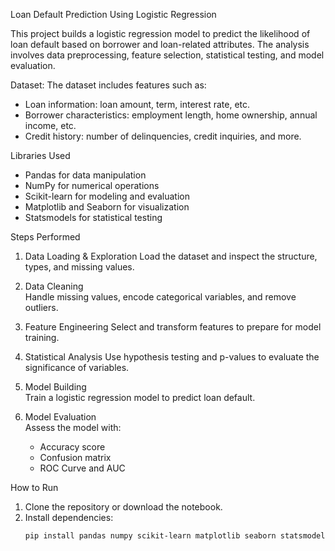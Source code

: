 Loan Default Prediction Using Logistic Regression

This project builds a logistic regression model to predict the likelihood of loan default based on borrower and loan-related attributes. The analysis involves data preprocessing, feature selection, statistical testing, and model evaluation.

Dataset:
The dataset includes features such as:
- Loan information: loan amount, term, interest rate, etc.
- Borrower characteristics: employment length, home ownership, annual income, etc.
- Credit history: number of delinquencies, credit inquiries, and more.

Libraries Used

- Pandas for data manipulation
- NumPy for numerical operations
- Scikit-learn for modeling and evaluation
- Matplotlib and Seaborn for visualization
- Statsmodels for statistical testing

 Steps Performed

1. Data Loading & Exploration 
   Load the dataset and inspect the structure, types, and missing values.

2. Data Cleaning  
   Handle missing values, encode categorical variables, and remove outliers.

3. Feature Engineering 
   Select and transform features to prepare for model training.

4. Statistical Analysis 
   Use hypothesis testing and p-values to evaluate the significance of variables.

5. Model Building  
   Train a logistic regression model to predict loan default.

6. Model Evaluation  
   Assess the model with:
   - Accuracy score
   - Confusion matrix
   - ROC Curve and AUC

How to Run
1. Clone the repository or download the notebook.
2. Install dependencies:
   ```bash
   pip install pandas numpy scikit-learn matplotlib seaborn statsmodels
